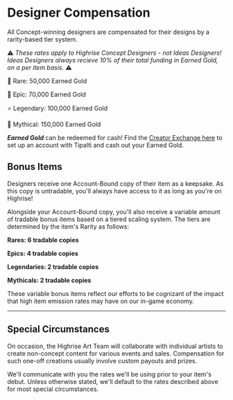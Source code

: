 # Designer Compensation

All Concept-winning designers are compensated for their designs by a rarity-based tier system. 


⚠️ *_These rates apply to Highrise Concept Designers - not Ideas Designers! Ideas Designers always recieve 10% of their total funding in Earned Gold, on a per item basis._* ⚠️



🔹 Rare: 50,000 Earned Gold

🔮 Epic: 70,000 Earned Gold

⭐ Legendary: 100,000 Earned Gold

🌈 Mythical: 150,000 Earned Gold


**_Earned Gold_** can be redeemed for cash! Find the [Creator Exchange here](https://create.highrise.game/dashboard/finances/creator-exchange) to set up an account with Tipalti and cash out your Earned Gold.  



## Bonus Items 

Designers receive one Account-Bound copy of their item as a keepsake. As this copy is untradable, you'll always have access to it as long as you're on Highrise! 

Alongside your Account-Bound copy, you'll also receive a variable amount of tradable bonus items based on a tiered scaling system. The tiers are determined by the item's Rarity as follows: 

**Rares: 6 tradable copies**

**Epics: 4 tradable copies**

**Legendaries: 2 tradable copies**

**Mythicals: 2 tradable copies**

These variable bonus items reflect our efforts to be cognizant of the impact that high item emission rates may have on our in-game economy.    








___


## Special Circumstances

On occasion, the Highrise Art Team will collaborate with individual artists to create non-concept content for various events and sales. Compensation for such one-off creations usually involve custom payouts and prizes. 

We'll communicate with you the rates we'll be using prior to your item's debut. Unless otherwise stated, we'll default to the rates described above for most special circumstances. 
